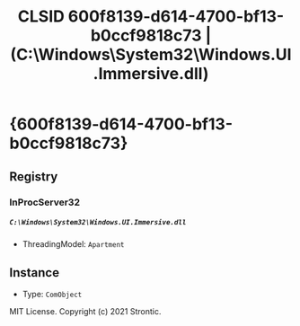 ﻿---
title: "CLSID 600f8139-d614-4700-bf13-b0ccf9818c73 | (C:\\Windows\\System32\\Windows.UI.Immersive.dll)"
excerpt: What is COM-Object CLSID 600f8139-d614-4700-bf13-b0ccf9818c73?
---

# {600f8139-d614-4700-bf13-b0ccf9818c73}


## Registry


### InProcServer32

##### `C:\Windows\System32\Windows.UI.Immersive.dll`
* ThreadingModel: `Apartment`

## Instance

* Type: `ComObject`

MIT License. Copyright (c) 2021 Strontic.


